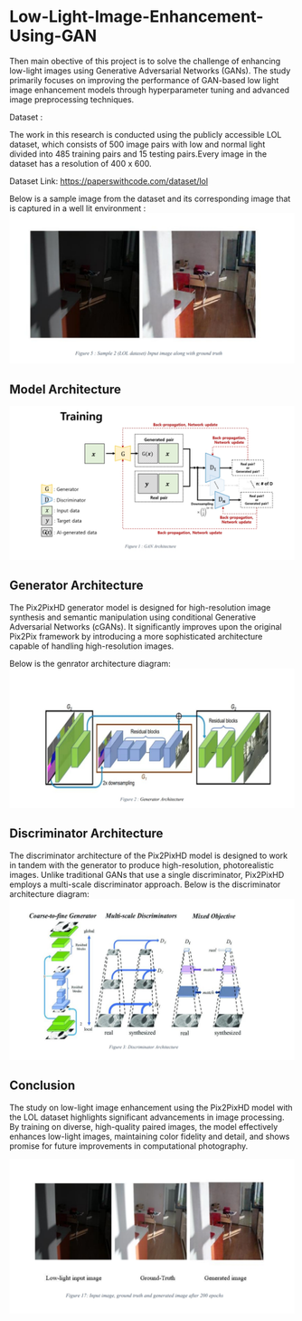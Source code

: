 # Low-Light-Image-Enhancement-Using-GAN

Then main obective of this project is to solve the challenge of enhancing low-light images using Generative Adversarial Networks (GANs). The study primarily focuses on improving the performance of GAN-based low light image enhancement models through hyperparameter tuning and advanced image preprocessing techniques.

Dataset : 

The work in this research is conducted using the publicly accessible LOL dataset, which consists of 500 image pairs with low and normal light divided into 485 training pairs and 15 testing pairs.Every image in the dataset has a resolution of 400 x 600.

Dataset Link: https://paperswithcode.com/dataset/lol

Below is a sample image from the dataset and its corresponding image that is captured in a well lit environment :
![Dataset:Sample Input Image vs GroundTruth](https://github.com/pratikpandey13/Low-Light-Image-Enhancement-Using-GAN/blob/main/Images/Sample%20Image%20vs%20GroundTruth%20Dataset.jpeg)

## Model Architecture

![GAN Architecture](https://github.com/pratikpandey13/Low-Light-Image-Enhancement-Using-GAN/blob/main/Images/GAN_Architecture.jpeg)

## Generator Architecture
The Pix2PixHD generator model is designed for high-resolution image synthesis and semantic 
manipulation using conditional Generative Adversarial Networks (cGANs). It significantly 
improves upon the original Pix2Pix framework by introducing a more sophisticated 
architecture capable of handling high-resolution images. 

Below is the genrator architecture diagram:
![Generator Architecutre](https://github.com/pratikpandey13/Low-Light-Image-Enhancement-Using-GAN/blob/main/Images/Generator%20Architecture.jpeg)

## Discriminator Architecture
The discriminator architecture of the Pix2PixHD model is designed to work in tandem with the 
generator to produce high-resolution, photorealistic images. Unlike traditional GANs that use 
a single discriminator, Pix2PixHD employs a multi-scale discriminator approach. Below is the discriminator architecture diagram:
![Discriminator Architecture](https://github.com/pratikpandey13/Low-Light-Image-Enhancement-Using-GAN/blob/main/Images/Discrimator%20Architecture.jpeg)

## Conclusion

The study on low-light image enhancement using the Pix2PixHD model with the LOL dataset highlights significant advancements in image processing. By training on diverse, high-quality paired images, the model effectively enhances low-light images, maintaining color fidelity and detail, and shows promise for future improvements in computational photography.

![Output of the Project:Input Image vs Ground Truth vs Image Generated by the Model](https://github.com/pratikpandey13/Low-Light-Image-Enhancement-Using-GAN/blob/main/Images/Input%20Image%20vs%20Ground%20Truth%20vs%20Output%20%20.jpeg)




